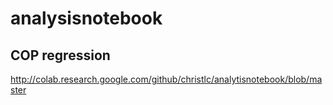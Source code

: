 # analysisnotebook


## COP regression
http://colab.research.google.com/github/christlc/analytisnotebook/blob/master
